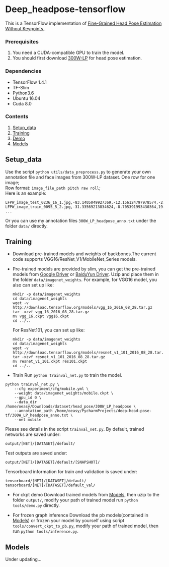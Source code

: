 # Deep_headpose-tensorflow

This is a TensorFlow implementation of [Fine-Grained Head Pose Estimation Without Keypoints
](https://arxiv.org/abs/1710.00925).  

### Prerequisites

1. You need a CUDA-compatible GPU to train the model.
2. You should first download [300W-LP](http://www.cbsr.ia.ac.cn/users/xiangyuzhu/projects/3DDFA/main.htm) for head pose estimation.

### Dependencies

* TensorFlow 1.4.1
* TF-Slim
* Python3.6
* Ubuntu 16.04
* Cuda 8.0

### Contents

1. [Setup_data](#setup_data)
2. [Training](#training)
3. [Demo](#demo)
4. [Models](#models)

## Setup_data

Use the script ``python utils/data_preprocess.py`` to generate your own annotation file and face images from 300W-LP dataset.
    One row for one image;  
    Row format: `image_file_path pitch raw roll`;  
    Here is an example:
```
LFPW_image_test_0236_16_1.jpg,-83.1405049927369,-12.156124797978574,-2.719337151759615
LFPW_image_train_0095_5_2.jpg,-31.33569213834624,-8.705391993430364,19.86217644601874
...
```
Or you can use my annotation files `300W_LP_headpose_anno.txt` under the folder ``data/`` directly.  

## Training

-  Download pre-trained models and weights of backbones.The current code supports VGG16/ResNet_V1/MobileNet_Series models. 
-  Pre-trained models are provided by slim, you can get the pre-trained models from [Google Driver](https://drive.google.com/open?id=1iqOZNA9nwvITvwTDvK2gZUHAI1fo_XHI) or [BaiduYun Driver](https://pan.baidu.com/s/1m7uv9Sqs6hEb3VcMy3gFzg). Uzip and place them in the folder ``data/imagenet_weights``. For example, for VGG16 model, you also can set up like:
   ```Shell
   mkdir -p data/imagenet_weights
   cd data/imagenet_weights
   wget -v http://download.tensorflow.org/models/vgg_16_2016_08_28.tar.gz
   tar -xzvf vgg_16_2016_08_28.tar.gz
   mv vgg_16.ckpt vgg16.ckpt
   cd ../..
   ```
   For ResNet101, you can set up like:
   ```Shell
   mkdir -p data/imagenet_weights
   cd data/imagenet_weights
   wget -v http://download.tensorflow.org/models/resnet_v1_101_2016_08_28.tar.gz
   tar -xzvf resnet_v1_101_2016_08_28.tar.gz
   mv resnet_v1_101.ckpt res101.ckpt
   cd ../..
   ```

-  Train
  Run `python trainval_net.py` to train the model. 
  ```
  python trainval_net.py \
      --cfg experiment/cfg/mobile.yml \
      --weight data/imagenet_weights/mobile.ckpt \
      --gpu_id 0 \
      --data_dir /home/oeasy/Downloads/dataset/head_pose/300W_LP_headpose \
      --annotation_path /home/oeasy/PycharmProjects/deep-head-pose-tf/300W_LP_headpose_anno.txt \
      --net mobile
  ```
  Please see details in the script `trainval_net.py`.
By default, trained networks are saved under:

```
output/[NET]/[DATASET]/default/
```

Test outputs are saved under:

```
output/[NET]/[DATASET]/default/[SNAPSHOT]/
```

Tensorboard information for train and validation is saved under:

```
tensorboard/[NET]/[DATASET]/default/
tensorboard/[NET]/[DATASET]/default_val/
```

-  For ckpt demo
Download trained models from [Models](#models), then uzip to the folder ``output/``, modify your path of trained model
   run ``python tools/demo.py`` directly.

-  For frozen graph inference
Download the pb models(contained in [Models](#models)) or frozen your model by yourself using script ``tools/convert_ckpt_to_pb.py``, modify your path of trained model, then run ``python tools/inference.py``.

## Models
  Under updating...
